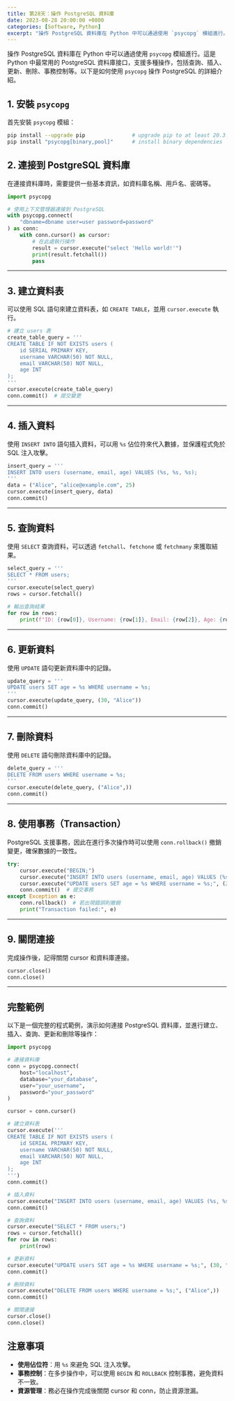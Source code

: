 ```yaml
---
title: 第28天：操作 PostgreSQL 資料庫
date: 2023-08-28 20:00:00 +0800
categories: [Software, Python]
excerpt: "操作 PostgreSQL 資料庫在 Python 中可以通過使用 `psycopg` 模組進行。這是 Python 中最常用的 PostgreSQL 資料庫接口，支援多種操作，包括查詢、插入、更新、刪除、事務控制等。以下是如何使用 `psycopg` 操作 PostgreSQL 的詳細介紹。"
---
```


操作 PostgreSQL 資料庫在 Python 中可以通過使用 `psycopg` 模組進行。這是 Python 中最常用的 PostgreSQL 資料庫接口，支援多種操作，包括查詢、插入、更新、刪除、事務控制等。以下是如何使用 `psycopg` 操作 PostgreSQL 的詳細介紹。

## 1. 安裝 `psycopg`

首先安裝 `psycopg` 模組：
```bash
pip install --upgrade pip               # upgrade pip to at least 20.3
pip install "psycopg[binary,pool]"      # install binary dependencies
```

## 2. 連接到 PostgreSQL 資料庫

在連接資料庫時，需要提供一些基本資訊，如資料庫名稱、用戶名、密碼等。

```python
import psycopg

# 使用上下文管理器連接到 PostgreSQL
with psycopg.connect(
    "dbname=dbname user=user password=password"
) as conn:
    with conn.cursor() as cursor:
        # 在此處執行操作
        result = cursor.execute("select 'Hello world!'")
        print(result.fetchall())
        pass
```

---

## 3. 建立資料表

可以使用 SQL 語句來建立資料表，如 `CREATE TABLE`，並用 `cursor.execute` 執行。

```python
# 建立 users 表
create_table_query = '''
CREATE TABLE IF NOT EXISTS users (
    id SERIAL PRIMARY KEY,
    username VARCHAR(50) NOT NULL,
    email VARCHAR(50) NOT NULL,
    age INT
);
'''
cursor.execute(create_table_query)
conn.commit()  # 提交變更
```

---

## 4. 插入資料

使用 `INSERT INTO` 語句插入資料，可以用 `%s` 佔位符來代入數據，並保護程式免於 SQL 注入攻擊。

```python
insert_query = '''
INSERT INTO users (username, email, age) VALUES (%s, %s, %s);
'''
data = ("Alice", "alice@example.com", 25)
cursor.execute(insert_query, data)
conn.commit()
```

---

## 5. 查詢資料

使用 `SELECT` 查詢資料，可以透過 `fetchall`、`fetchone` 或 `fetchmany` 來獲取結果。

```python
select_query = '''
SELECT * FROM users;
'''
cursor.execute(select_query)
rows = cursor.fetchall()

# 輸出查詢結果
for row in rows:
    print(f"ID: {row[0]}, Username: {row[1]}, Email: {row[2]}, Age: {row[3]}")
```

---

## 6. 更新資料

使用 `UPDATE` 語句更新資料庫中的記錄。

```python
update_query = '''
UPDATE users SET age = %s WHERE username = %s;
'''
cursor.execute(update_query, (30, "Alice"))
conn.commit()
```

---

## 7. 刪除資料

使用 `DELETE` 語句刪除資料庫中的記錄。

```python
delete_query = '''
DELETE FROM users WHERE username = %s;
'''
cursor.execute(delete_query, ("Alice",))
conn.commit()
```

---

## 8. 使用事務（Transaction）

PostgreSQL 支援事務，因此在進行多次操作時可以使用 `conn.rollback()` 撤銷變更，確保數據的一致性。

```python
try:
    cursor.execute("BEGIN;")
    cursor.execute("INSERT INTO users (username, email, age) VALUES (%s, %s, %s);", ("Bob", "bob@example.com", 28))
    cursor.execute("UPDATE users SET age = %s WHERE username = %s;", (29, "Bob"))
    conn.commit()  # 提交事務
except Exception as e:
    conn.rollback()  # 若出現錯誤則撤銷
    print("Transaction failed:", e)
```

---

## 9. 關閉連接

完成操作後，記得關閉 cursor 和資料庫連接。

```python
cursor.close()
conn.close()
```

---

## 完整範例

以下是一個完整的程式範例，演示如何連接 PostgreSQL 資料庫，並進行建立、插入、查詢、更新和刪除等操作：

```python
import psycopg

# 連接資料庫
conn = psycopg.connect(
    host="localhost",
    database="your_database",
    user="your_username",
    password="your_password"
)

cursor = conn.cursor()

# 建立資料表
cursor.execute('''
CREATE TABLE IF NOT EXISTS users (
    id SERIAL PRIMARY KEY,
    username VARCHAR(50) NOT NULL,
    email VARCHAR(50) NOT NULL,
    age INT
);
''')
conn.commit()

# 插入資料
cursor.execute("INSERT INTO users (username, email, age) VALUES (%s, %s, %s);", ("Alice", "alice@example.com", 25))
conn.commit()

# 查詢資料
cursor.execute("SELECT * FROM users;")
rows = cursor.fetchall()
for row in rows:
    print(row)

# 更新資料
cursor.execute("UPDATE users SET age = %s WHERE username = %s;", (30, "Alice"))
conn.commit()

# 刪除資料
cursor.execute("DELETE FROM users WHERE username = %s;", ("Alice",))
conn.commit()

# 關閉連接
cursor.close()
conn.close()
```

## 注意事項
- **使用佔位符**：用 `%s` 來避免 SQL 注入攻擊。
- **事務控制**：在多步操作中，可以使用 `BEGIN` 和 `ROLLBACK` 控制事務，避免資料不一致。
- **資源管理**：務必在操作完成後關閉 cursor 和 conn，防止資源泄漏。
